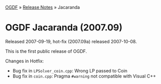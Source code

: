 [OGDF](../../README.md) » [Release Notes](../relnotes.md) » Jacaranda

# OGDF Jacaranda (2007.09)

Released 2007-09-19, hot-fix (2007.09a) released 2007-10-08.

This is the first public release of OGDF.

Changes in Hotfix:
 * Bug fix in `LPSolver_coin.cpp`: Wrong LP passed to Coin
 * Bug fix in `coin.cpp`: Pragma `#warning` not compatible with Visual C++
